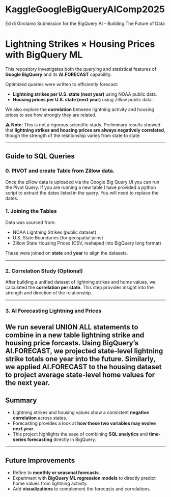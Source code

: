 # KaggleGoogleBigQueryAIComp2025
Ed di Girolamo Submission for the BigQuery AI - Building The Future of Data

# Lightning Strikes × Housing Prices with BigQuery ML

This repository investigates both the querying and statistical features of **Google BigQuery** and its **AI.FORECAST** capability.  

Optimized queries were written to efficiently forecast:

- **Lightning strikes per U.S. state (next year)** using NOAA public data.  
- **Housing prices per U.S. state (next year)** using Zillow public data.  

We also explore the **correlation** between lightning activity and housing prices to see how strongly they are related.

⚠️ **Note**: This is not a rigorous scientific study. Preliminary results showed that **lightning strikes and housing prices are always negatively correlated**, though the strength of the relationship varies from state to state.

---

## Guide to SQL Queries

### 0. PIVOT and create Table from Zillow data.
Once the zillow data is uploaded via the Google Big Query UI you can run the Pivot Query.
If you are running a new table I have provided a python script to extract the dates listed in the query.
You will need to replace the dates.

### 1. Joining the Tables
Data was sourced from:
- NOAA Lightning Strikes (public dataset)  
- U.S. State Boundaries (for geospatial joins)  
- Zillow State Housing Prices (CSV, reshaped into BigQuery long format)  

These were joined on **state** and **year** to align the datasets.

---

### 2. Correlation Study (Optional)
After building a unified dataset of lightning strikes and home values, we calculated the **correlation per state**. This step provides insight into the strength and direction of the relationship.

---

### 3. AI Forecasting Lightning and Prices
We run several UNION ALL statements to combine in a new table lightning strike and housing price forcasts.
Using BigQuery’s AI.FORECAST, we projected **state-level lightning strike totals** one year into the future.
Similarly, we applied AI.FORECAST to the housing dataset to project **average state-level home values** for the next year.
---


## Summary
- Lightning strikes and housing values show a consistent **negative correlation** across states.  
- Forecasting provides a look at **how these two variables may evolve next year**.  
- This project highlights the ease of combining **SQL analytics** and **time-series forecasting** directly in BigQuery.  

---

## Future Improvements
- Refine to **monthly or seasonal forecasts**.  
- Experiment with **BigQuery ML regression models** to directly predict home values from lightning activity.  
- Add **visualizations** to complement the forecasts and correlations.
